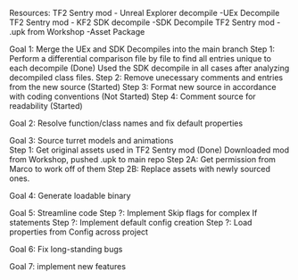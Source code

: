 Resources:
	TF2 Sentry mod - Unreal Explorer decompile	-UEx Decompile
	TF2 Sentry mod - KF2 SDK decompile			-SDK Decompile
	TF2 Sentry mod - .upk from Workshop			-Asset Package


Goal 1: Merge the UEx and SDK Decompiles into the main branch
	Step 1: Perform a differential comparison file by file to find all entries unique to each decompile
		(Done) Used the SDK decompile in all cases after analyzing decompiled class files.
	Step 2: Remove unecessary comments and entries from the new source
		(Started)
	Step 3: Format new source in accordance with coding conventions
		(Not Started)
	Step 4: Comment source for readability
		(Started)


Goal 2: Resolve function/class names and fix default properties


Goal 3: Source turret models and animations\
	Step 1: Get original assets used in TF2 Sentry mod
		(Done) Downloaded mod from Workshop, pushed .upk to main repo
	Step 2A: Get permission from Marco to work off of them
	Step 2B: Replace assets with newly sourced ones.


Goal 4: Generate loadable binary


Goal 5: Streamline code
	Step ?: Implement Skip flags for complex If statements
	Step ?: Implement default config creation
	Step ?: Load properties from Config across project


Goal 6: Fix long-standing bugs


Goal 7: implement new features